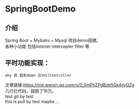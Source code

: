 # SpringBootDemo

## 介绍
Spring Boot + Mybatis + Mysql 项目demo搭建。<br />
各种小功能 包括listener intercepter filter 等<br />
##  平时功能实现：
    why 哥 超卖demo 见SellController
文章链接:https://mp.weixin.qq.com/s/0_5mPhZPdBzb5Gk4ijyQZg<br />
几行烂代码，我赔了16万。<br />
test git by test<br />
this is pull by test maybe ...<br />